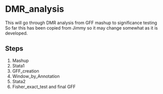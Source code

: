 # DMR_analysis

This will go through DMR analysis from GFF mashup to significance testing
So far this has been copied from Jimmy so it may change somewhat as it is developed.

## Steps
1. Mashup
2. Stata1
3. GFF_creation
4. Window_by_Annotation
5. Stata2
6. Fisher_exact_test and final GFF
